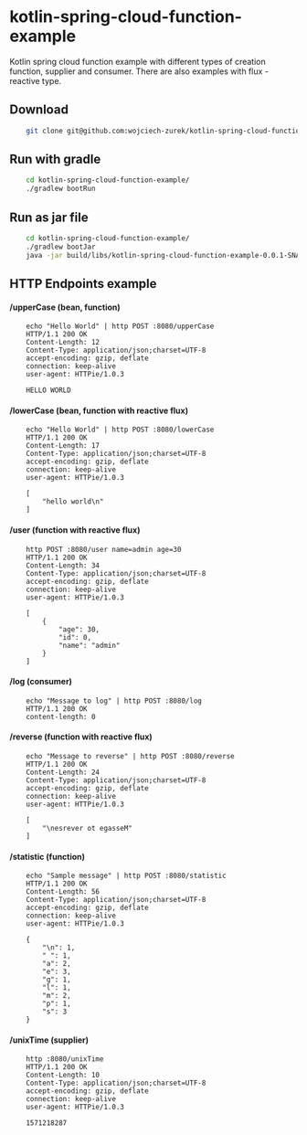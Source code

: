 # kotlin-spring-cloud-function-example
Kotlin spring cloud function example with different types of creation function, supplier and consumer.
There are also examples with flux - reactive type.

## Download

```bash
    git clone git@github.com:wojciech-zurek/kotlin-spring-cloud-function-example.git
```

## Run with gradle

```bash
    cd kotlin-spring-cloud-function-example/
    ./gradlew bootRun
```

## Run as jar file

```bash
    cd kotlin-spring-cloud-function-example/
    ./gradlew bootJar
    java -jar build/libs/kotlin-spring-cloud-function-example-0.0.1-SNAPSHOT.jar
```


## HTTP Endpoints example

#### /upperCase (bean, function)

```console
    echo "Hello World" | http POST :8080/upperCase
    HTTP/1.1 200 OK
    Content-Length: 12
    Content-Type: application/json;charset=UTF-8
    accept-encoding: gzip, deflate
    connection: keep-alive
    user-agent: HTTPie/1.0.3
    
    HELLO WORLD
```

#### /lowerCase (bean, function with reactive flux)

```console
    echo "Hello World" | http POST :8080/lowerCase
    HTTP/1.1 200 OK
    Content-Length: 17
    Content-Type: application/json;charset=UTF-8
    accept-encoding: gzip, deflate
    connection: keep-alive
    user-agent: HTTPie/1.0.3
    
    [
        "hello world\n"
    ]
```

#### /user (function with reactive flux)

```console
    http POST :8080/user name=admin age=30
    HTTP/1.1 200 OK
    Content-Length: 34
    Content-Type: application/json;charset=UTF-8
    accept-encoding: gzip, deflate
    connection: keep-alive
    user-agent: HTTPie/1.0.3
    
    [
        {
            "age": 30,
            "id": 0,
            "name": "admin"
        }
    ]
```

#### /log (consumer)

```console
    echo "Message to log" | http POST :8080/log
    HTTP/1.1 200 OK
    content-length: 0
```

#### /reverse (function with reactive flux)

```console
    echo "Message to reverse" | http POST :8080/reverse
    HTTP/1.1 200 OK
    Content-Length: 24
    Content-Type: application/json;charset=UTF-8
    accept-encoding: gzip, deflate
    connection: keep-alive
    user-agent: HTTPie/1.0.3
    
    [
        "\nesrever ot egasseM"
    ]
```

#### /statistic (function)

```console
    echo "Sample message" | http POST :8080/statistic
    HTTP/1.1 200 OK
    Content-Length: 56
    Content-Type: application/json;charset=UTF-8
    accept-encoding: gzip, deflate
    connection: keep-alive
    user-agent: HTTPie/1.0.3
    
    {
        "\n": 1,
        " ": 1,
        "a": 2,
        "e": 3,
        "g": 1,
        "l": 1,
        "m": 2,
        "p": 1,
        "s": 3
    }
```

#### /unixTime (supplier)

```console
    http :8080/unixTime  
    HTTP/1.1 200 OK
    Content-Length: 10
    Content-Type: application/json;charset=UTF-8
    accept-encoding: gzip, deflate
    connection: keep-alive
    user-agent: HTTPie/1.0.3
    
    1571218287
```

